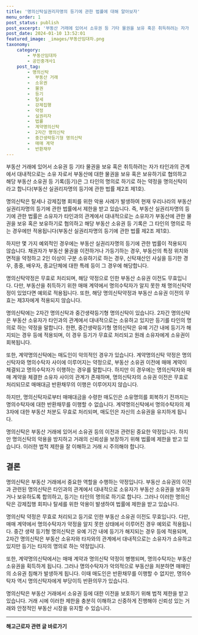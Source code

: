 ```yaml
---
title: '명의신탁실권리자명의 등기에 관한 법률에 대해 알아보자'
menu_order: 1
post_status: publish
post_excerpt: '부동산 거래에 있어서 소유권 등 기타 물권을 보유 혹은 취득하려는 자가 타인과의 관계에서 대내적으로는 소유 자로서 부동산에 대한 물권을 보유 혹은 보유하기로 협의하고 해당 부동산 소유권 등 기록 등기 은 그 타인의 명의로 하기로 하는 약정을 명의신탁이라고 합니다 부동산 실권리자명의 등기에 관한 법률 제2조 제1호 .'
post_date: 2024-01-10 13:52:01
featured_image: _images/부동산임대차.png
taxonomy:
    category:
        - 부동산임대차
        - 공인중개사1
    post_tag:
        - 명의신탁
        -  부동산 거래
        -  소유권
        -  물권
        -  등기
        -  탈세
        -  강제집행
        -  약정
        -  실권리자
        -  법률
        -  계약명의신탁
        -  2자간 명의신탁
        -  중간생략등기형 명의신탁
        -  매매 계약
        -  반환채무
---
```



부동산 거래에 있어서 소유권 등 기타 물권을 보유 혹은 취득하려는 자가 타인과의 관계에서 대내적으로는 소유 자로서 부동산에 대한 물권을 보유 혹은 보유하기로 협의하고 해당 부동산 소유권 등 기록(등기)은 그 타인의 명의로 하기로 하는 약정을 명의신탁이라고 합니다(부동산 실권리자명의 등기에 관한 법률 제2조 제1호).

명의신탁은 탈세나 강제집행 회피를 위한 악용 사례가 발생하여 현재 우리나라의 부동산 실권리자명의 등기에 관한 법률에서 제한을 받고 있습니다. 즉, 부동산 실권리자명의 등기에 관한 법률은 소유자가 타인과의 관계에서 대내적으로는 소유자가 부동산에 관한 물권을 보유 혹은 보유하기로 협의하고 해당 부동산 소유권 등 기록은 그 타인의 명의로 하는 경우에만 적용됩니다(부동산 실권리자명의 등기에 관한 법률 제2조 제1호).

하지만 몇 가지 예외적인 경우에는 부동산 실권리자명의 등기에 관한 법률이 적용되지 않습니다. 채권자가 부동산 물권을 이전하거나 가등기하는 경우, 부동산의 특정 위치와 면적을 약정하고 2인 이상이 구분 소유하기로 하는 경우, 신탁재산인 사실을 등기한 경우, 종중, 배우자, 종교단체에 대한 특례 등이 그 경우에 해당합니다.

명의신탁약정은 무효로 처리되며, 해당 약정으로 인한 부동산 소유권 이전도 무효입니다. 다만, 부동산을 취득하기 위한 매매 계약에서 명의수탁자가 알지 못한 채 명의신탁약정이 있었다면 예외로 적용됩니다. 또한, 해당 명의신탁약정과 부동산 소유권 이전의 무효는 제3자에게 적용되지 않습니다.

명의신탁에는 2자간 명의신탁과 중간생략등기형 명의신탁이 있습니다. 2자간 명의신탁은 부동산 소유자가 타인과의 관계에서 대내적으로는 소유하고 있지만 등기를 타인의 명의로 하는 약정을 말합니다. 한편, 중간생략등기형 명의신탁은 유예 기간 내에 등기가 해지되는 경우 등에 적용되며, 이 경우 등기가 무효로 처리되고 원래 소유자에게 소유권이 회복됩니다.

또한, 계약명의신탁에는 매도인이 악의적인 경우가 있습니다. 계약명의신탁 약정은 명의신탁자와 명의수탁자 사이에 이루어지는 약정으로, 부동산 소유권 이전에 매매 계약이 체결되고 명의수탁자가 이행하는 경우를 말합니다. 하지만 이 경우에는 명의신탁자와 매매 계약을 체결한 소유자 사이의 관계가 존재하며, 명의신탁자의 소유권 이전은 무효로 처리되므로 매매대금 반환채무의 이행은 이루어지지 않습니다.

하지만, 명의신탁자로부터 매매대금을 수령한 매도인은 소유명의를 회복하기 전까지는 명의수탁자에 대한 반환채무를 이행할 수 없습니다. 계약명의신탁에서 명의수탁자의 제3자에 대한 부동산 처분도 무효로 처리되며, 매도인은 자신의 소유권을 유지하게 됩니다.

명의신탁은 부동산 거래에 있어서 소유권 등의 이전과 관련된 중요한 약정입니다. 하지만 명의신탁의 악용을 방지하고 거래의 신뢰성을 보장하기 위해 법률에 제한을 받고 있습니다. 이러한 법적 제한을 잘 이해하고 거래 시 주의해야 합니다.

## 결론

명의신탁은 부동산 거래에서 중요한 역할을 수행하는 약정입니다. 부동산 소유권의 이전과 관련된 명의신탁은 타인과의 관계에서 대내적으로 소유자가 부동산 소유권을 보유하거나 보유하도록 합의하고, 등기는 타인의 명의로 하기로 합니다. 그러나 이러한 명의신탁은 강제집행 회피나 탈세를 위한 악용이 발생하여 법률에 제한을 받고 있습니다.

명의신탁 약정은 무효로 처리되고 등기로 인한 부동산 소유권 이전도 무효입니다. 다만, 매매 계약에서 명의수탁자가 약정을 알지 못한 상태에서 이루어진 경우 예외로 적용됩니다. 중간 생략 등기형 명의신탁은 유예 기간 내에 등기가 해지되는 경우 등에 적용되며, 2자간 명의신탁은 부동산 소유자와 타자와의 관계에서 대내적으로는 소유자가 소유하고 있지만 등기는 타자의 명의로 하는 약정입니다.

또한, 계약명의신탁에서는 매매 계약과 명의신탁 약정이 병행되며, 명의수탁자는 부동산 소유권을 획득하게 됩니다. 그러나 명의수탁자가 악의적으로 부동산을 처분하면 매매인의 소유권 침해가 발생하게 됩니다. 이때 매도인은 반환채무를 이행할 수 없지만, 명의수탁자 역시 명의신탁자에게 부당이득 반환의무가 있습니다.

명의신탁은 부동산 거래에서 소유권 등에 대한 이전을 보호하기 위해 법적 제한을 받고 있습니다. 거래 시에 이러한 제한을 충분히 이해하고 신중하게 진행해야 신뢰성 있는 거래와 안정적인 부동산 시장을 유지할 수 있습니다.
<!-- wp:separator -->
<hr class="wp-block-separator has-alpha-channel-opacity"/>
<!-- /wp:separator -->

<!-- wp:group {"backgroundColor":"base","layout":{"type":"constrained"}} -->
<div class="wp-block-group has-base-background-color has-background"><!-- wp:paragraph {"align":"center","fontSize":"medium"} -->
<p class="has-text-align-center has-large-font-size"><strong>해고근로자 관련 글 바로가기</strong></p>
<!-- /wp:paragraph -->


<!-- wp:latest-posts
{"categories":[{"id":12660,"count":19,"description":"","link":"https://uknowlaw.com/category/%ed%95%b4%ea%b3%a0%ea%b7%bc%eb%a1%9c%ec%9e%90/","name":"해고근로자","slug":"해고근로자","taxonomy":"category","parent":0,"meta":[],"_links":{"self":[{"href":"https://uknowlaw.com/wp-json/wp/v2/categories/12660"}],"collection":[{"href":"https://uknowlaw.com/wp-json/wp/v2/categories"}],"about":[{"href":"https://uknowlaw.com/wp-json/wp/v2/taxonomies/category"}],"wp:post_type":[{"href":"https://uknowlaw.com/wp-json/wp/v2/posts?categories=12660"}],"curies":[{"name":"wp","href":"https://api.w.org/{rel}","templated":true}]}}],"postsToShow":100,"excerptLength":28,"postLayout":"grid","columns":2,"featuredImageAlign":"left","featuredImageSizeSlug":"large","fontSize":"small"} /--></div>
<!-- /wp:group -->